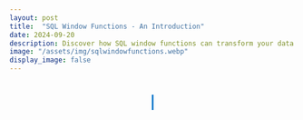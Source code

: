```yaml
---
layout: post
title:  "SQL Window Functions - An Introduction"
date: 2024-09-20
description: Discover how SQL window functions can transform your data analysis by enabling powerful, row-wise calculations with ease.  
image: "/assets/img/sqlwindowfunctions.webp"
display_image: false
---
```


<style>
.typing-container {
    text-align: center;
    font-size: 24px;
    color: white;
}
.typing-message {
    display: inline-block;
    border-right: 3px solid #007ACC;
    white-space: nowrap;
    overflow: hidden;
    font-family: 'Times New Roman';
    font-size: 24px;
    animation: typing 5s steps(50, end) infinite;
    width: auto;
}
@keyframes typing {
    from { width: 0; }
    to { width: 95%; }
}
</style>

<div class="typing-container">
  <p class="typing-message">This content is under construction. Stay tuned for updates!</p>
</div>